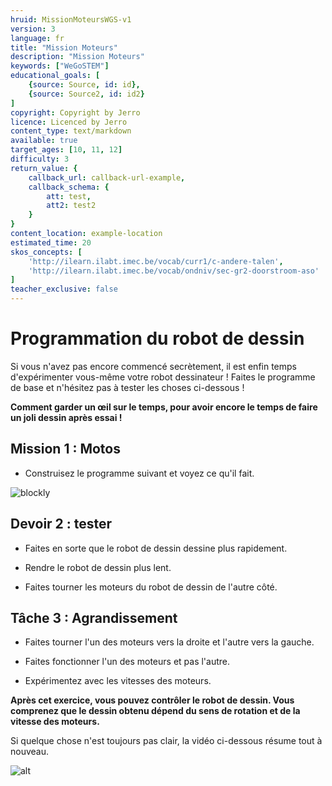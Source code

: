 ```yaml
---
hruid: MissionMoteursWGS-v1
version: 3
language: fr
title: "Mission Moteurs"
description: "Mission Moteurs"
keywords: ["WeGoSTEM"]
educational_goals: [
    {source: Source, id: id}, 
    {source: Source2, id: id2}
]
copyright: Copyright by Jerro
licence: Licenced by Jerro
content_type: text/markdown
available: true
target_ages: [10, 11, 12]
difficulty: 3
return_value: {
    callback_url: callback-url-example,
    callback_schema: {
        att: test,
        att2: test2
    }
}
content_location: example-location
estimated_time: 20
skos_concepts: [
    'http://ilearn.ilabt.imec.be/vocab/curr1/c-andere-talen', 
    'http://ilearn.ilabt.imec.be/vocab/ondniv/sec-gr2-doorstroom-aso'
]
teacher_exclusive: false
---
```

# Programmation du robot de dessin

Si vous n'avez pas encore commencé secrètement, il est enfin temps d'expérimenter vous-même votre robot dessinateur ! Faites le programme de base et n'hésitez pas à tester les choses ci-dessous !

**Comment garder un œil sur le temps, pour avoir encore le temps de faire un joli dessin après essai !**

## Mission 1 : Motos

* Construisez le programme suivant et voyez ce qu'il fait.

![blockly](@learning-object/WGS_Motoren1-v1/fr/3)


## Devoir 2 : tester

* Faites en sorte que le robot de dessin dessine plus rapidement.

* Rendre le robot de dessin plus lent.

* Faites tourner les moteurs du robot de dessin de l'autre côté.


## Tâche 3 : Agrandissement

* Faites tourner l'un des moteurs vers la droite et l'autre vers la gauche.

* Faites fonctionner l'un des moteurs et pas l'autre.

* Expérimentez avec les vitesses des moteurs.

**Après cet exercice, vous pouvez contrôler le robot de dessin. Vous comprenez que le dessin obtenu dépend du sens de rotation et de la vitesse des moteurs.**

Si quelque chose n'est toujours pas clair, la vidéo ci-dessous résume tout à nouveau.

![alt](@youtube/https://www.youtube.com/embed/XPbozIs9NcE "Vidéo WeGoSTEM")